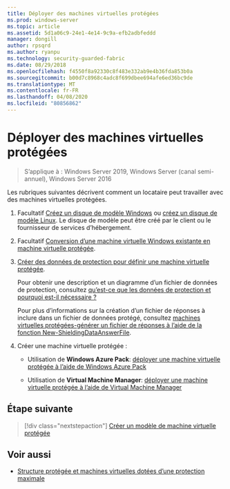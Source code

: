 ```yaml
---
title: Déployer des machines virtuelles protégées
ms.prod: windows-server
ms.topic: article
ms.assetid: 5d1a06c9-24e1-4e14-9c9a-efb2adbfeddd
manager: dongill
author: rpsqrd
ms.author: ryanpu
ms.technology: security-guarded-fabric
ms.date: 08/29/2018
ms.openlocfilehash: f4550f8a92330c8f483e332ab9e4b36fda853b0a
ms.sourcegitcommit: b00d7c8968c4adc8f699dbee694afe6ed36bc9de
ms.translationtype: MT
ms.contentlocale: fr-FR
ms.lasthandoff: 04/08/2020
ms.locfileid: "80856862"
---
```

# <a name="deploy-shielded-vms"></a>Déployer des machines virtuelles protégées


>S’applique à : Windows Server 2019, Windows Server (canal semi-annuel), Windows Server 2016

Les rubriques suivantes décrivent comment un locataire peut travailler avec des machines virtuelles protégées.

1. Facultatif [Créez un disque de modèle Windows](guarded-fabric-create-a-shielded-vm-template.md) ou [créez un disque de modèle Linux](guarded-fabric-create-a-linux-shielded-vm-template.md). Le disque de modèle peut être créé par le client ou le fournisseur de services d’hébergement. 

2. Facultatif [Conversion d’une machine virtuelle Windows existante en machine virtuelle protégée](guarded-fabric-vm-shielding-helper-vhd.md). 

3. [Créer des données de protection pour définir une machine virtuelle protégée](guarded-fabric-tenant-creates-shielding-data.md).

    Pour obtenir une description et un diagramme d’un fichier de données de protection, consultez [qu’est-ce que les données de protection et pourquoi est-il nécessaire ?](guarded-fabric-and-shielded-vms.md#what-is-shielding-data-and-why-is-it-necessary)
    
    Pour plus d’informations sur la création d’un fichier de réponses à inclure dans un fichier de données protégé, consultez [machines virtuelles protégées-générer un fichier de réponses à l’aide de la fonction New-ShieldingDataAnswerFile](guarded-fabric-sample-unattend-xml-file.md).

4. Créer une machine virtuelle protégée :
 
    - Utilisation de **Windows Azure Pack**: [déployer une machine virtuelle protégée à l’aide de Windows Azure Pack](guarded-fabric-shielded-vm-windows-azure-pack.md)

    - Utilisation de **Virtual Machine Manager**: [déployer une machine virtuelle protégée à l’aide de Virtual Machine Manager](guarded-fabric-tenant-deploys-shielded-vm-using-vmm.md)

## <a name="next-step"></a>Étape suivante

> [!div class="nextstepaction"]
> [Créer un modèle de machine virtuelle protégée](guarded-fabric-create-a-shielded-vm-template.md)

## <a name="see-also"></a>Voir aussi

- [Structure protégée et machines virtuelles dotées d’une protection maximale](guarded-fabric-and-shielded-vms-top-node.md)
